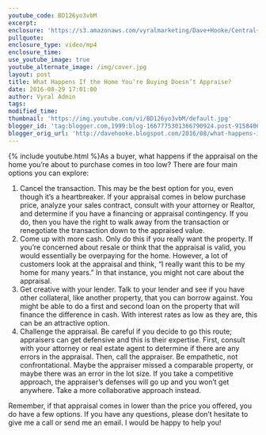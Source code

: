 ```yaml
---
youtube_code: BD126yo3vbM
excerpt:
enclosure: 'https://s3.amazonaws.com/vyralmarketing/Dave+Hooke/Central+PA+Real+Estate+Agent-+Top+appraisal+tips+for+home+buyers.mp4'
pullquote:
enclosure_type: video/mp4
enclosure_time:
use_youtube_image: true
youtube_alternate_image: /img/cover.jpg
layout: post
title: What Happens If the Home You’re Buying Doesn’t Appraise?
date: 2016-08-29 17:01:00
author: Vyral Admin
tags:
modified_time:
thumbnail: 'https://img.youtube.com/vi/BD126yo3vbM/default.jpg'
blogger_id: 'tag:blogger.com,1999:blog-1667775301366790924.post-9158406494529563162'
blogger_orig_url: 'http://davehooke.blogspot.com/2016/08/what-happens-if-home-youre-buying.html'
---
```



{% include youtube.html %}As a buyer, what happens if the appraisal on the home you’re about to purchase comes in too low? There are four main options you can explore:

1. Cancel the transaction. This may be the best option for you, even though it’s a heartbreaker. If your appraisal comes in below purchase price, analyze your sales contract, consult with your attorney or Realtor, and determine if you have a financing or appraisal contingency. If you do, then you have the right to walk away from the transaction or renegotiate the transaction down to the appraised value.
2. Come up with more cash. Only do this if you really want the property. If you’re concerned about resale or think that the appraisal is valid, you would essentially be overpaying for the home. However, a lot of customers look at the appraisal and think, “I really want this to be my home for many years.” In that instance, you might not care about the appraisal.
3. Get creative with your lender. Talk to your lender and see if you have other collateral, like another property, that you can borrow against. You might be able to do a first and second loan on the property that will finance the difference in cash. With interest rates as low as they are, this can be an attractive option.
4. Challenge the appraisal. Be careful if you decide to go this route; appraisers can get defensive and this is their expertise. First, consult with your attorney or real estate agent to determine if there are any errors in the appraisal. Then, call the appraiser. Be empathetic, not confrontational. Maybe the appraiser missed a comparable property, or maybe there was an error in the lot size. If you take a competitive approach, the appraiser’s defenses will go up and you won’t get anywhere. Take a more collaborative approach instead.

Remember, if that appraisal comes in lower than the price you offered, you do have a few options. If you have any questions, please don’t hesitate to give me a call or send me an email. I would be happy to help you!